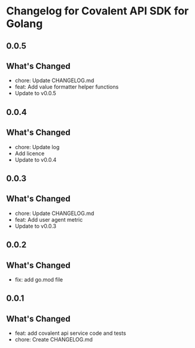 # Changelog for Covalent API SDK for Golang

## 0.0.5

## What's Changed
- chore: Update CHANGELOG.md
- feat: Add value formatter helper functions
- Update to v0.0.5

## 0.0.4

## What's Changed
- chore: Update log
- Add licence
- Update to v0.0.4

## 0.0.3

## What's Changed
- chore: Update CHANGELOG.md
- feat: Add user agent metric
- Update to v0.0.3

## 0.0.2

## What's Changed
- fix: add go.mod file

## 0.0.1

## What's Changed
- feat: add covalent api service code and tests
- chore: Create CHANGELOG.md
